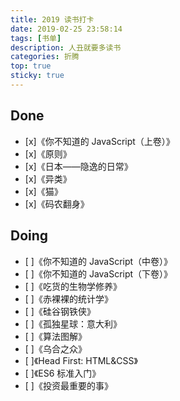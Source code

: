 ```yaml
---
title: 2019 读书打卡
date: 2019-02-25 23:58:14
tags: [书单]
description: 人丑就要多读书
categories: 折腾
top: true
sticky: true
---
```


## Done

- [x]《你不知道的 JavaScript（上卷）》
- [x]《原则》
- [x]《日本——隐逸的日常》
- [x]《异类》
- [x]《猫》
- [x]《码农翻身》

## Doing

- [ ]《你不知道的 JavaScript（中卷）》
- [ ]《你不知道的 JavaScript（下卷）》
- [ ]《吃货的生物学修养》
- [ ]《赤裸裸的统计学》
- [ ]《硅谷钢铁侠》
- [ ]《孤独星球：意大利》
- [ ]《算法图解》
- [ ]《乌合之众》
- [ ]《Head First: HTML&CSS》
- [ ]《ES6 标准入门》
- [ ]《投资最重要的事》